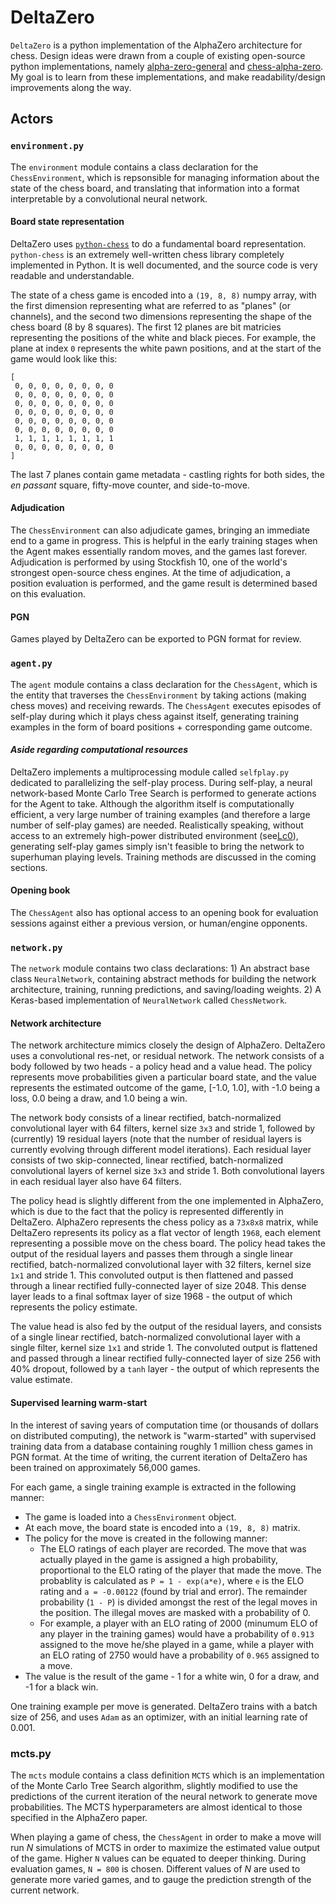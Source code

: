 # DeltaZero

`DeltaZero` is a python implementation of the AlphaZero architecture for chess. Design ideas were
drawn from a couple of existing open-source python implementations, namely
[alpha-zero-general](https://github.com/suragnair/alpha-zero-general) and
[chess-alpha-zero](https://github.com/Zeta36/chess-alpha-zero). My goal is to learn from these implementations,
and make readability/design improvements along the way.

## Actors

### `environment.py`

The `environment` module contains a class declaration for the `ChessEnvironment`, which is repsonsible
for managing information about the state of the chess board, and translating that information into
a format interpretable by a convolutional neural network.

#### Board state representation

DeltaZero uses [`python-chess`](https://github.com/niklasf/python-chess) to do a fundamental board
representation. `python-chess` is an extremely well-written chess library completely implemented in Python.
It is well documented, and the source code is very readable and understandable.

The state of a chess game is encoded into a `(19, 8, 8)` numpy array, with the first dimension representing
what are referred to as "planes" (or channels), and the second two dimensions representing the shape of the
chess board (8 by 8 squares). The first 12 planes are bit matricies representing the positions of the white
and black pieces. For example, the plane at index `0` represents the white pawn positions, and at the start
of the game would look like this:

```
[
 0, 0, 0, 0, 0, 0, 0, 0
 0, 0, 0, 0, 0, 0, 0, 0
 0, 0, 0, 0, 0, 0, 0, 0
 0, 0, 0, 0, 0, 0, 0, 0
 0, 0, 0, 0, 0, 0, 0, 0
 0, 0, 0, 0, 0, 0, 0, 0
 1, 1, 1, 1, 1, 1, 1, 1
 0, 0, 0, 0, 0, 0, 0, 0
]
```

The last 7 planes contain game metadata - castling rights for both sides, the *en passant* square, fifty-move counter,
and side-to-move.

#### Adjudication

The `ChessEnvironment` can also adjudicate games, bringing an immediate end to a game in progress. This is helpful
in the early training stages when the Agent makes essentially random moves, and the games last forever. Adjudication
is performed by using Stockfish 10, one of the world's strongest open-source chess engines. At the time of adjudication,
a position evaluation is performed, and the game result is determined based on this evaluation.

#### PGN

Games played by DeltaZero can be exported to PGN format for review.

### `agent.py`

The `agent` module contains a class declaration for the `ChessAgent`, which is the entity that traverses the `ChessEnvironment` by
taking actions (making chess moves) and receiving rewards. The `ChessAgent` executes episodes of self-play during which it plays
chess against itself, generating training examples in the form of board positions + corresponding game outcome.

#### *Aside regarding computational resources*

DeltaZero implements a multiprocessing module called `selfplay.py` dedicated to parallelizing the self-play process. During self-play,
a neural network-based Monte Carlo Tree Search is performed to generate actions for the Agent to take. Although the algorithm itself
is computationally efficient, a very large number of training examples (and therefore a large number of self-play games) are needed.
Realistically speaking, without access to an extremely high-power distributed environment (see[Lc0](https://github.com/LeelaChessZero/lc0)), generating self-play games simply isn't feasible to bring the network to superhuman playing levels. Training methods are discussed in the coming sections.

#### Opening book

The `ChessAgent` also has optional access to an opening book for evaluation sessions against either a previous version, or human/engine opponents.

### `network.py`

The `network` module contains two class declarations: 1) An abstract base class `NeuralNetwork`, containing abstract methods for building the network architecture, training, running predictions, and saving/loading weights. 2) A Keras-based implementation of `NeuralNetwork` called `ChessNetwork`.

#### Network architecture

The network architecture mimics closely the design of AlphaZero. DeltaZero uses a convolutional res-net, or residual network. The network consists of a body followed by two heads - a policy head and a value head. The policy represents move probabilities given a particular board state, and the value represents the estimated outcome of the game, [-1.0, 1.0], with -1.0 being a loss, 0.0 being a draw, and 1.0 being a win.

The network body consists of a linear rectified, batch-normalized convolutional layer with 64 filters, kernel size `3x3` and stride 1, followed by (currently) 19 residual layers (note that the number of residual layers is currently evolving through different model iterations). Each residual layer consists of two skip-connected, linear rectified, batch-normalized convolutional layers of kernel size `3x3` and stride 1. Both convolutional layers in each residual layer also have 64 filters.

The policy head is slightly different from the one implemented in AlphaZero, which is due to the fact that the policy is represented differently in DeltaZero. AlphaZero represents the chess policy as a `73x8x8` matrix, while DeltaZero represents its policy as a flat vector of length `1968`, each element representing a possible move on the chess board. The policy head takes the output of the residual layers and passes them through a single linear rectified, batch-normalized convolutional layer with 32 filters, kernel size `1x1` and stride 1. This convoluted output is then flattened and passed through a linear rectified fully-connected layer of size 2048. This dense layer leads to a final softmax layer of size 1968 - the output of which represents the policy estimate.

The value head is also fed by the output of the residual layers, and consists of a single linear rectified, batch-normalized convolutional layer with a single filter, kernel size `1x1` and stride 1. The convoluted output is flattened and passed through a linear rectified fully-connected layer of size 256 with 40% dropout, followed by a `tanh` layer - the output of which represents the value estimate.

#### Supervised learning warm-start

In the interest of saving years of computation time (or thousands of dollars on distributed computing), the network is "warm-started" with supervised training data from a database containing roughly 1 million chess games in PGN format. At the time of writing, the current iteration of DeltaZero has been trained on approximately 56,000 games.

For each game, a single training example is extracted in the following manner:

- The game is loaded into a `ChessEnvironment` object.
- At each move, the board state is encoded into a `(19, 8, 8)` matrix.
- The policy for the move is created in the following manner:
  - The ELO ratings of each player are recorded. The move that was actually played in the game is assigned a high probability, proportional to the ELO rating of the player that made the move. The probablity is calculated as `P = 1 - exp(a*e)`, where `e` is the ELO rating and `a = -0.00122` (found by trial and error). The remainder probability (`1 - P`) is divided amongst the rest of the legal moves in the position. The illegal moves are masked with a probability of 0.
  - For example, a player with an ELO rating of 2000 (minumum ELO of any player in the training games) would have a probability of `0.913` assigned to the move he/she played in a game, while a player with an ELO rating of 2750 would have a probability of `0.965` assigned to a move.
- The value is the result of the game - 1 for a white win, 0 for a draw, and -1 for a black win.

One training example per move is generated. DeltaZero trains with a batch size of 256, and uses `Adam` as an optimizer, with an initial learning rate of 0.001.

### mcts.py

The `mcts` module contains a class definition `MCTS` which is an implementation of the Monte Carlo Tree Search algorithm, slightly modified to use the predictions of the current iteration of the neural network to generate move probabilities. The MCTS hyperparameters are almost identical to those specified in the AlphaZero paper.

When playing a game of chess, the `ChessAgent` in order to make a move will run $N$ simulations of MCTS in order to maximize the estimated value output of the game. Higher `N` values can be equated to deeper thinking. During evaluation games, `N = 800` is chosen. Different values of $N$ are used to generate more varied games, and to gauge the prediction strength of the current network.